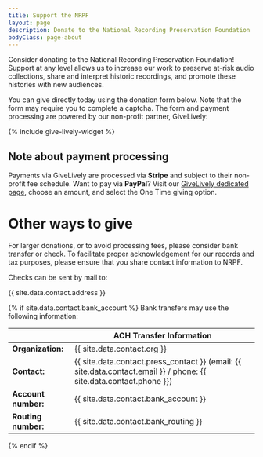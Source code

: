 ```yaml
---
title: Support the NRPF
layout: page
description: Donate to the National Recording Preservation Foundation
bodyClass: page-about
---
```


Consider donating to the National Recording Preservation Foundation! Support at any level allows us to increase our work to preserve at-risk audio collections, share and interpret historic recordings, and promote these histories with new audiences.

You can give directly today using the donation form below. Note that the form may require you to complete a captcha. The form and payment processing are powered by our non-profit partner, GiveLively:

{% include give-lively-widget %}


## Note about payment processing

Payments via GiveLively are processed via **Stripe** and subject to their non-profit fee schedule. Want to pay via **PayPal**? Visit our [GiveLively dedicated page](https://secure.givelively.org/donate/national-recording-preservation-foundation), choose an amount, and select the One Time giving option.

# Other ways to give

For larger donations, or to avoid processing fees, please consider bank transfer or check.
To facilitate proper acknowledgement for our records and tax purposes,
please ensure that you share contact information to NRPF. 

Checks can be sent by mail to:

{{ site.data.contact.address }}

{% if site.data.contact.bank_account %}
Bank transfers may use the following information:

|| ACH Transfer Information |
| :-- | ----------- |
| **Organization:** | {{ site.data.contact.org }} |
| **Contact:** | {{ site.data.contact.press_contact }} (email: {{ site.data.contact.email }} / phone: {{ site.data.contact.phone }}) |
| **Account number:** | {{ site.data.contact.bank_account }} |
| **Routing number:** | {{ site.data.contact.bank_routing }} |

{% endif %}
